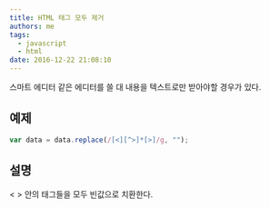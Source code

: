 ```yaml
---
title: HTML 태그 모두 제거
authors: me
tags:
  - javascript
  - html
date: 2016-12-22 21:08:10
---
```


스마트 에디터 같은 에디터를 쓸 대 내용을 텍스트로만 받아야할 경우가 있다.

## 예제

```javascript
var data = data.replace(/[<][^>]*[>]/g, "");
```

## 설명

< > 안의 태그들을 모두 빈값으로 치환한다.
